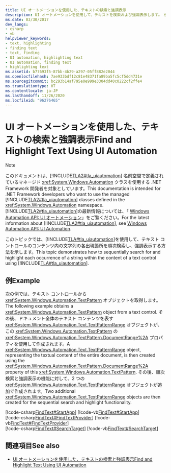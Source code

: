 ```yaml
---
title: UI オートメーションを使用した、テキストの検索と強調表示
description: UI オートメーションを使用して、テキストを検索および強調表示します。 例では、テキスト コントロールのコンテンツ内で文字列の各出現箇所を順次検索し、強調表示します。
ms.date: 03/30/2017
dev_langs:
- csharp
- vb
helpviewer_keywords:
- text, highlighting
- finding text
- text, finding
- UI automation, highlighting text
- UI automation, finding text
- highlighting text
ms.assetid: b77693f5-87bb-4b29-a297-05ff882e2044
ms.openlocfilehash: 7ae933bdf12c81e48371fa89ba5fc5cf5dd4731e
ms.sourcegitcommit: bc293b14af795e0e999e3304dd40c0222cf2ffe4
ms.translationtype: HT
ms.contentlocale: ja-JP
ms.lasthandoff: 11/26/2020
ms.locfileid: "96276465"
---
```

# <a name="find-and-highlight-text-using-ui-automation"></a><span data-ttu-id="428b4-104">UI オートメーションを使用した、テキストの検索と強調表示</span><span class="sxs-lookup"><span data-stu-id="428b4-104">Find and Highlight Text Using UI Automation</span></span>

> [!NOTE]
> <span data-ttu-id="428b4-105">このドキュメントは、[!INCLUDE[TLA2#tla_uiautomation](../../../includes/tla2sharptla-uiautomation-md.md)] 名前空間で定義されているマネージド <xref:System.Windows.Automation> クラスを使用する .NET Framework 開発者を対象としています。</span><span class="sxs-lookup"><span data-stu-id="428b4-105">This documentation is intended for .NET Framework developers who want to use the managed [!INCLUDE[TLA2#tla_uiautomation](../../../includes/tla2sharptla-uiautomation-md.md)] classes defined in the <xref:System.Windows.Automation> namespace.</span></span> <span data-ttu-id="428b4-106">[!INCLUDE[TLA2#tla_uiautomation](../../../includes/tla2sharptla-uiautomation-md.md)]の最新情報については、「 [Windows Automation API: UI オートメーション](/windows/win32/winauto/entry-uiauto-win32)」をご覧ください。</span><span class="sxs-lookup"><span data-stu-id="428b4-106">For the latest information about [!INCLUDE[TLA2#tla_uiautomation](../../../includes/tla2sharptla-uiautomation-md.md)], see [Windows Automation API: UI Automation](/windows/win32/winauto/entry-uiauto-win32).</span></span>  
  
 <span data-ttu-id="428b4-107">このトピックでは、[!INCLUDE[TLA#tla_uiautomation](../../../includes/tlasharptla-uiautomation-md.md)]を使用して、テキスト コントロールのコンテンツ内の文字列の各出現箇所を順次検索し、強調表示する方法を示します。</span><span class="sxs-lookup"><span data-stu-id="428b4-107">This topic demonstrates how to sequentially search for and highlight each occurrence of a string within the content of a text control using [!INCLUDE[TLA#tla_uiautomation](../../../includes/tlasharptla-uiautomation-md.md)].</span></span>  
  
## <a name="example"></a><span data-ttu-id="428b4-108">例</span><span class="sxs-lookup"><span data-stu-id="428b4-108">Example</span></span>  

 <span data-ttu-id="428b4-109">次の例では、テキスト コントロールから <xref:System.Windows.Automation.TextPattern> オブジェクトを取得します。</span><span class="sxs-lookup"><span data-stu-id="428b4-109">The following example obtains a <xref:System.Windows.Automation.TextPattern> object from a text control.</span></span> <span data-ttu-id="428b4-110">その後、ドキュメント全体のテキスト コンテンツを表す <xref:System.Windows.Automation.Text.TextPatternRange> オブジェクトが、この <xref:System.Windows.Automation.TextPattern> の <xref:System.Windows.Automation.TextPattern.DocumentRange%2A> プロパティを使用して作成されます。</span><span class="sxs-lookup"><span data-stu-id="428b4-110">A <xref:System.Windows.Automation.Text.TextPatternRange> object, representing the textual content of the entire document, is then created using the <xref:System.Windows.Automation.TextPattern.DocumentRange%2A> property of this <xref:System.Windows.Automation.TextPattern>.</span></span> <span data-ttu-id="428b4-111">その後、順次検索と強調表示の機能に対して、2 つの <xref:System.Windows.Automation.Text.TextPatternRange> オブジェクトが追加で作成されます。</span><span class="sxs-lookup"><span data-stu-id="428b4-111">Two additional <xref:System.Windows.Automation.Text.TextPatternRange> objects are then created for the sequential search and highlight functionality.</span></span>  
  
[!code-csharp[FindText#StartApp](../../../samples/snippets/csharp/VS_Snippets_Wpf/FindText/CSharp/SearchWindow.cs#startapp)]
[!code-vb[FindText#StartApp](../../../samples/snippets/visualbasic/VS_Snippets_Wpf/FindText/VisualBasic/SearchWindow.vb#startapp)]  
[!code-csharp[FindText#FindTextProvider](../../../samples/snippets/csharp/VS_Snippets_Wpf/FindText/CSharp/SearchWindow.cs#findtextprovider)]
[!code-vb[FindText#FindTextProvider](../../../samples/snippets/visualbasic/VS_Snippets_Wpf/FindText/VisualBasic/SearchWindow.vb#findtextprovider)]  
[!code-csharp[FindText#SearchTarget](../../../samples/snippets/csharp/VS_Snippets_Wpf/FindText/CSharp/SearchWindow.cs#searchtarget)]
[!code-vb[FindText#SearchTarget](../../../samples/snippets/visualbasic/VS_Snippets_Wpf/FindText/VisualBasic/SearchWindow.vb#searchtarget)]  
  
## <a name="see-also"></a><span data-ttu-id="428b4-112">関連項目</span><span class="sxs-lookup"><span data-stu-id="428b4-112">See also</span></span>

- [<span data-ttu-id="428b4-113">UI オートメーションを使用した、テキストの検索と強調表示</span><span class="sxs-lookup"><span data-stu-id="428b4-113">Find and Highlight Text Using UI Automation</span></span>](find-and-highlight-text-using-ui-automation.md)
